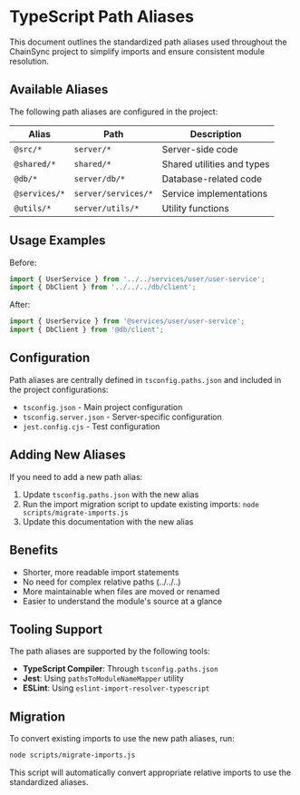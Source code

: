 # TypeScript Path Aliases

This document outlines the standardized path aliases used throughout the ChainSync project to simplify imports and ensure consistent module resolution.

## Available Aliases

The following path aliases are configured in the project:

| Alias | Path | Description |
|-------|------|-------------|
| `@src/*` | `server/*` | Server-side code |
| `@shared/*` | `shared/*` | Shared utilities and types |
| `@db/*` | `server/db/*` | Database-related code |
| `@services/*` | `server/services/*` | Service implementations |
| `@utils/*` | `server/utils/*` | Utility functions |

## Usage Examples

Before:
```typescript
import { UserService } from '../../services/user/user-service';
import { DbClient } from '../../../db/client';
```

After:
```typescript
import { UserService } from '@services/user/user-service';
import { DbClient } from '@db/client';
```

## Configuration

Path aliases are centrally defined in `tsconfig.paths.json` and included in the project configurations:

- `tsconfig.json` - Main project configuration
- `tsconfig.server.json` - Server-specific configuration
- `jest.config.cjs` - Test configuration

## Adding New Aliases

If you need to add a new path alias:

1. Update `tsconfig.paths.json` with the new alias
2. Run the import migration script to update existing imports: `node scripts/migrate-imports.js`
3. Update this documentation with the new alias

## Benefits

- Shorter, more readable import statements
- No need for complex relative paths (../../..)
- More maintainable when files are moved or renamed
- Easier to understand the module's source at a glance

## Tooling Support

The path aliases are supported by the following tools:

- **TypeScript Compiler**: Through `tsconfig.paths.json`
- **Jest**: Using `pathsToModuleNameMapper` utility
- **ESLint**: Using `eslint-import-resolver-typescript`

## Migration

To convert existing imports to use the new path aliases, run:

```bash
node scripts/migrate-imports.js
```

This script will automatically convert appropriate relative imports to use the standardized aliases.
